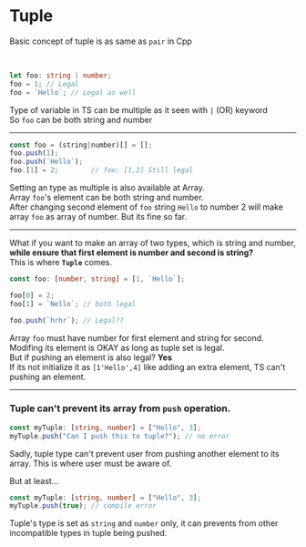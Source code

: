 # Tuple

Basic concept of tuple is as same as `pair` in Cpp

<br/>

```ts
let foo: string | number;
foo = 1; // Legal
foo = `Hello`; // Legal as well
```

Type of variable in TS can be multiple as it seen with `|` (OR) keyword  
So `foo` can be both string and number

---

```ts
const foo = (string|number)[] = [];
foo.push(1);
foo.push(`Hello`);
foo.[1] = 2;        // foo: [1,2] Still legal
```

Setting an type as multiple is also available at Array.  
Array `foo`'s element can be both string and number.  
After changing second element of `foo` string `Hello` to number 2 will make array `foo` as array of number. But its fine so far.

---

What if you want to make an array of two types, which is string and number, **while ensure that first element is number and second is string?**  
This is where **`Tuple`** comes.

```ts
const foo: [number, string] = [1, `Hello`];

foo[0] = 2;
foo[1] = `Nello`; // both legal

foo.push(`hrhr`); // Legal??
```

Array `foo` must have number for first element and string for second.  
Modifing its element is OKAY as long as tuple set is legal.  
But if pushing an element is also legal? **Yes**  
If its not initialize it as `[1'Hello',4]` like adding an extra element, TS can't pushing an element.

---

### Tuple can't prevent its array from `push` operation.

```ts
const myTuple: [string, number] = ["Hello", 3];
myTuple.push("Can I push this to tuple?"); // no error
```

Sadly, tuple type can't prevent user from pushing another element to its array. This is where user must be aware of.

But at least...

```ts
const myTuple: [string, number] = ["Hello", 3];
myTuple.push(true); // compile error
```

Tuple's type is set as `string` and `number` only, it can prevents from other incompatible types in tuple being pushed.
